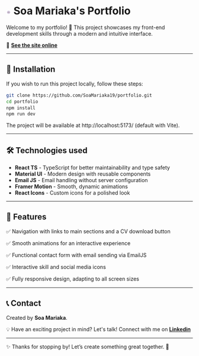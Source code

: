# ![Logo](https://raw.githubusercontent.com/SoaMariaka19/portfolio/main/public/logo.svg) Soa Mariaka's Portfolio

Welcome to my portfolio! 🚀 This project showcases my front-end development skills through a modern and intuitive interface.  

🔗 **[See the site online](https://soa-mariaka.netlify.app/)** 

---

## 🚀 Installation  

If you wish to run this project locally, follow these steps: 

```bash
git clone https://github.com/SoaMariaka19/portfolio.git
cd portfolio
npm install
npm run dev
```

The project will be available at http://localhost:5173/ (default with Vite).

---

## 🛠️ Technologies used

- **React TS** - TypeScript for better maintainability and type safety
- **Material UI** - Modern design with reusable components
- **Email JS** - Email handling without server configuration
- **Framer Motion** - Smooth, dynamic animations
- **React Icons** - Custom icons for a polished look

---

## 📌 Features

✅ Navigation with links to main sections and a CV download button

✅ Smooth animations for an interactive experience

✅ Functional contact form with email sending via EmailJS

✅ Interactive skill and social media icons

✅ Fully responsive design, adapting to all screen sizes

---

## 📞 Contact

Created by **Soa Mariaka**. 

💡 Have an exciting project in mind? Let's talk!
Connect with me on **[Linkedin](https://www.linkedin.com/in/soa-mariaka-rakotomalala-42a30a278/)** 

---
✨ Thanks for stopping by! Let’s create something great together. 🚀
